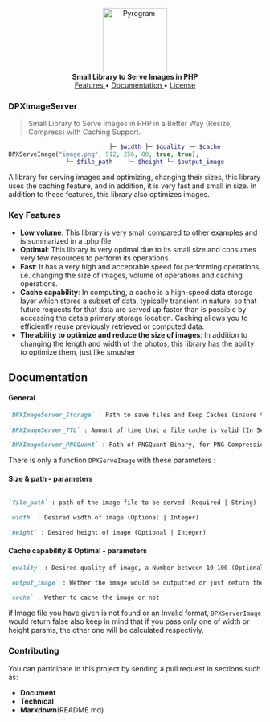 <p align="center">
    <a href="https://github.com/mehranalam">
        <img src="Assets/RO.svg" alt="Pyrogram" width="128">
    </a>
    <br>
    <b>Small Library to Serve Images in PHP</b>
    <br>
    <a href="https://github.com/mehranalam/DPXImageServer#key-features">
        Features
    </a>
    •
    <a href="https://github.com/mehranalam/DPXImageServer#documentation">
        Documentation
    </a>
    •
    <a href="LICENSE.md">
        License
    </a>
</p>

### DPXImageServer

> Small Library to Serve Images in PHP in a Better Way (Resize, Compress) with Caching Support.

```PHP
                            ├─ $width ├─ $quality ├─ $cache
DPXServeImage("image.png", 512, 256, 80, true, true);
                └─ $file_path    └─ $height └─ $output_image
```

A library for serving images and optimizing, changing their sizes, this library uses the caching feature, and in addition, it is very fast and small in size. In addition to these features, this library also optimizes images.

### Key Features

- **Low volume**: This library is very small compared to other examples and is summarized in a .php file.
- **Optimal**: This library is very optimal due to its small size and consumes very few resources to perform its operations.
- **Fast**: It has a very high and acceptable speed for performing operations, i.e. changing the size of images, volume of operations and caching operations.
- **Cache capability**: In computing, a cache is a high-speed data storage layer which stores a subset of data, typically transient in nature, so that future requests for that data are served up faster than is possible by accessing the data’s primary storage location. Caching allows you to efficiently reuse previously retrieved or computed data.
- **The ability to optimize and reduce the size of images**: In addition to changing the length and width of the photos, this library has the ability to optimize them, just like smusher


## Documentation

#### General

```markdown
`DPXImageServer_Storage` : Path to save files and Keep Caches (insure that it is writable)  
  
`DPXImageServer_TTL` : Amount of time that a file cache is valid (In Seconds), Set it to 0 to disable caching (ofcourse if you lost your mind ! why would you disable cache ?)  
  
`DPXImageServer_PNGQuant` : Path of PNGQuant Binary, for PNG Compression we use libpngquant and has to be installed on the Server, Otherwise the uncompressed image would be returned  

```
  
There is only a function `DPXServeImage` with these parameters :  

#### Size & path - parameters

```markdown

`file_path` : path of the image file to be served (Required | String)  
  
`width` : Desired width of image (Optional | Integer)  
  
`height` : Desired height of image (Optional | Integer)    

```
  
#### Cache capability & Optimal - parameters
  
```markdown
`quality` : Desired quality of image, a Number between 10-100 (Optional | Integer)
  
`output_image` : Wether the image would be outputted or just return the string of the image  
  
`cache` : Wether to cache the image or not  

```
  
if Image file you have given is not found or an Invalid format, `DPXServerImage` would return false
also keep in mind that if you pass only one of width or height params, the other one will be calculated respectivly.

### Contributing

You can participate in this project by sending a pull request in sections such as:

- **Document**
- **Technical**
- **Markdown**(README.md)

